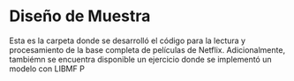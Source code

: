#  Diseño de Muestra

Esta es la carpeta donde se desarrolló el código para la lectura y procesamiento de la base completa de películas de Netflix. Adicionalmente, tambiémn se encuentra disponible un ejercicio donde se implementó un modelo con LIBMF P